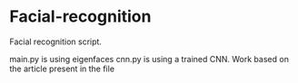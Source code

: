 # Facial-recognition
Facial recognition script.

main.py is using eigenfaces cnn.py is using a trained CNN.
Work based on the article present in the file
